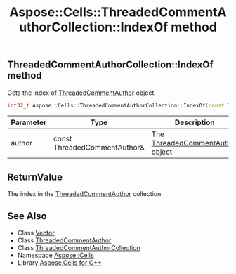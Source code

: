 ﻿---
title: Aspose::Cells::ThreadedCommentAuthorCollection::IndexOf method
linktitle: IndexOf
second_title: Aspose.Cells for C++ API Reference
description: 'Aspose::Cells::ThreadedCommentAuthorCollection::IndexOf method. Gets the index of ThreadedCommentAuthor object in C++.'
type: docs
weight: 800
url: /cpp/aspose.cells/threadedcommentauthorcollection/indexof/
---
## ThreadedCommentAuthorCollection::IndexOf method


Gets the index of [ThreadedCommentAuthor](../../threadedcommentauthor/) object.

```cpp
int32_t Aspose::Cells::ThreadedCommentAuthorCollection::IndexOf(const ThreadedCommentAuthor &author)
```


| Parameter | Type | Description |
| --- | --- | --- |
| author | const ThreadedCommentAuthor\& | The [ThreadedCommentAuthor](../../threadedcommentauthor/) object |

## ReturnValue

The index in the [ThreadedCommentAuthor](../../threadedcommentauthor/) collection

## See Also

* Class [Vector](../../vector/)
* Class [ThreadedCommentAuthor](../../threadedcommentauthor/)
* Class [ThreadedCommentAuthorCollection](../)
* Namespace [Aspose::Cells](../../)
* Library [Aspose.Cells for C++](../../../)
